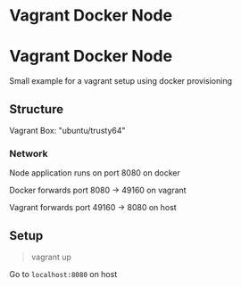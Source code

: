 # Vagrant Docker Node
# Vagrant Docker Node

Small example for a vagrant setup using docker provisioning

## Structure

Vagrant Box: "ubuntu/trusty64"

### Network

Node application runs on port 8080 on docker

Docker forwards port 8080 -> 49160 on vagrant

Vagrant forwards port 49160 -> 8080 on host

## Setup

> vagrant up

Go to `localhost:8080` on host
